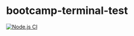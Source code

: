 # bootcamp-terminal-test
[![Node.js CI](https://github.com/MZWANDILE0201/bootcamp-terminal-test/actions/workflows/node.js.yml/badge.svg)](https://github.com/MZWANDILE0201/bootcamp-terminal-test/actions/workflows/node.js.yml)
